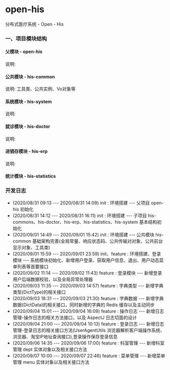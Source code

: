 # open-his
分布式医疗系统 - Open - His

### 一、项目模块结构
#### 父模块 - open-his
说明:
#### 公共模块 - his-common
说明: 工具类、公共实例、Vo对象等
#### 系统模块 - his-system
说明:
#### 就诊模块 - his-doctor
说明:
#### 进销存模块 - his-erp
说明:
#### 统计模块 - his-statistics

### 开发日志
* (2020/08/31 09:13 --- 2020/08/31 14:09) init : 环境搭建 --- 父项目 open-his 初始化
* (2020/08/31 14:12 --- 2020/08/31 16:11) init : 环境搭建 --- 子项目 his-commons、his-doctor、his-erp、his-statistics、his-system 基本结构初始化
* (2020/09/01 14:49 --- 2020/09/01 15:42) init : 环境搭建 --- 公共模块 his-common 基础架构完善(全局常量、响应状态码、公共传输对对象、公共前台显示对象、工具类)
* (2020/09/01 15:59 --- 2020/09/01 23:59) init、feature : 环境搭建、登录模块 --- 系统模块初始化、新增用户登录、获取用户信息、退出、用户动态菜单列表等首要接口
* (2020/09/02 11:14 --- 2020/09/02 11:43) feature : 登录模块 --- 新增登录用户后端数据校验，以及全局异常处理器
* (2020/09/03 11:35 --- 2020/09/03 14:57) feature : 字典类型 --- 新增字典类型(DictType)的相关接口
* (2020/09/03 18:31 --- 2020/09/03 21:30) feature : 字典数据 --- 新增字典数据(DictData)的相关接口，同时新增的字典的 Redis 缓存以及主动同步
* (2020/09/04 15:01 --- 2020/09/04 16:09) feature : 操作日志 --- 新增日志管理-操作日志的相关方法接口，以及 AspectJ 日志切面的设计
* (2020/09/04 21:00 --- 2020/09/04 10:13) feature : 登录日志 --- 新增日志管理-登录日志的相关接口方法(UserAgentUtils 浏览器解析客户端操作系统、浏览器、淘宝IP地址查询接口),登录操作保存登录信息
* (2020/09/06 14:35 --- 2020/09/06 17:00) feature : 科室管理 --- 新增科室管理 dept 实体对象以及相关接口方法
* (2020/09/07 10:00 --- 2020/09/07 22:46) feature : 菜单管理 --- 新增菜单管理 menu 实体对象以及相关接口方法

